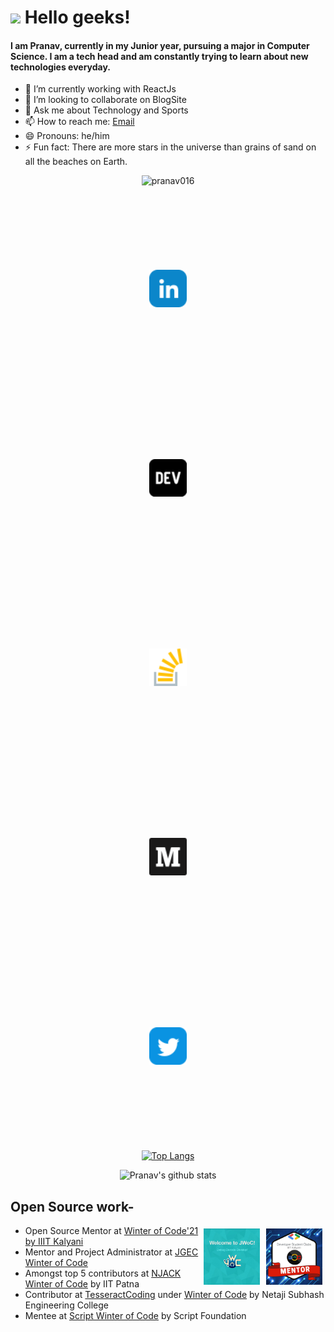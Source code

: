 <h1> <img src="https://github.com/TheDudeThatCode/TheDudeThatCode/blob/master/Assets/Hi.gif" width="29px"> Hello geeks! </h1>

#### I am Pranav, currently in my Junior year, pursuing a major in Computer Science. I am a tech head and am constantly trying to learn about new technologies everyday.

<div>

- 🌱 I’m currently working with ReactJs
- 👯 I’m looking to collaborate on BlogSite
- 💬 Ask me about Technology and Sports
- 📫 How to reach me: <a href = "mailto: pranavmendi@gmail.com">Email</a>
- 😄 Pronouns: he/him
- ⚡ Fun fact: There are more stars in the universe than grains of sand on all the beaches on Earth.

</div>

<div align="center">

<img src="https://komarev.com/ghpvc/?username=pranav016" alt="pranav016" />

</div>

<div align="center">
<p>
<a href="https://linkedin.com/in/pranav-mendiratta-89713a173" target="blank"><img height=60 width=60 style="padding:3vh" src="assets/linkedin.png" /></a>
<a href="https://dev.to/pranav016" target="blank"><img height=60 width=60 style="padding:3vh" src="assets/dev.png" /></a>
<a href="https://stackoverflow.com/users/13422979/pranav-m7?tab=profile" target="blank"><img height=60 width=60 style="padding:3vh" src="assets/stack-overflow.png" /></a>
<a href="https://medium.com/@pranav016" target="blank"><img height=60 width=60 style="padding:3vh" src="assets/medium.png" /></a>
<a href="https://twitter.com/Pranav046" target="blank"><img height=60 width=60 style="padding:3vh" src="assets/twitter.png" /></a>
<p>
</div>

<div align="center">

[![Top Langs](https://github-readme-stats-eta-seven.vercel.app/api/top-langs/?username=Pranav016&layout=compact)](https://github.com/Pranav016/Pranav016.git)

</div>

<div align="center">

![Pranav's github stats](https://github-readme-stats-eta-seven.vercel.app/api?username=Pranav016&show_icons=true&count_private=true)

</div>

<div>

<h2>Open Source work- </h2>

<img height="90px" align="right" style="margin:5px;" src="assets/WoC-Mentor.jpg">
<img height="90px" align="right" style="margin:5px;" src="assets/jwoc.png">

- Open Source Mentor at [Winter of Code'21 by IIIT Kalyani](https://github.com/DSC-IIIT-Kalyani)
- Mentor and Project Administrator at [JGEC Winter of Code](https://github.com/JGEC-Winter-of-Code)
- Amongst top 5 contributors at [NJACK Winter of Code](https://github.com/NJACKWinterOfCode) by IIT Patna
- Contributor at [TesseractCoding](https://github.com/TesseractCoding) under [Winter of Code](https://github.com/WinterOfCode) by Netaji Subhash Engineering College
- Mentee at [Script Winter of Code](https://swoc.tech/) by Script Foundation

</div>
